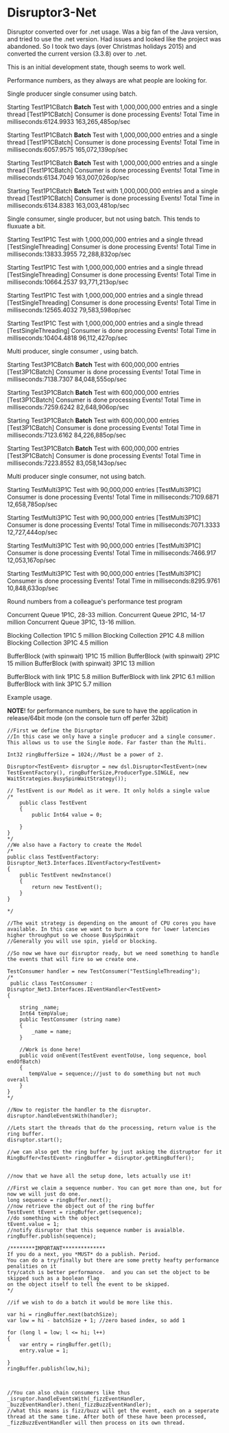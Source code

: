 # Disruptor3-Net
Disruptor converted over for .net usage.
Was a big fan of the Java version, and tried to use the .net version. Had issues and looked like the project was abandoned.
So I took two days (over Christmas holidays 2015) and converted the current version (3.3.8) over to .net. 

This is an initial development state, though seems to work well. 


Performance numbers, as they always are what people are looking for.

Single producer single consumer using batch.

Starting Test1P1CBatch **Batch** Test with 1,000,000,000 entries and a single thread
[Test1P1CBatch] Consumer is done processing Events! Total Time in milliseconds:6124.9933 163,265,485op/sec

Starting Test1P1CBatch **Batch** Test with 1,000,000,000 entries and a single thread
[Test1P1CBatch] Consumer is done processing Events! Total Time in milliseconds:6057.9575 165,072,139op/sec

Starting Test1P1CBatch **Batch** Test with 1,000,000,000 entries and a single thread
[Test1P1CBatch] Consumer is done processing Events! Total Time in milliseconds:6134.7049 163,007,026op/sec

Starting Test1P1CBatch **Batch** Test with 1,000,000,000 entries and a single thread
[Test1P1CBatch] Consumer is done processing Events! Total Time in milliseconds:6134.8383 163,003,481op/sec


Single consumer, single producer, but not using batch. This tends to fluxuate a bit.

Starting Test1P1C Test with 1,000,000,000 entries and a single thread
[TestSingleThreading] Consumer is done processing Events! Total Time in milliseconds:13833.3955 72,288,832op/sec

Starting Test1P1C Test with 1,000,000,000 entries and a single thread
[TestSingleThreading] Consumer is done processing Events! Total Time in milliseconds:10664.2537 93,771,213op/sec

Starting Test1P1C Test with 1,000,000,000 entries and a single thread
[TestSingleThreading] Consumer is done processing Events! Total Time in milliseconds:12565.4032 79,583,598op/sec

Starting Test1P1C Test with 1,000,000,000 entries and a single thread
[TestSingleThreading] Consumer is done processing Events! Total Time in milliseconds:10404.4818 96,112,427op/sec



Multi producer, single consumer , using batch.

Starting Test3P1CBatch **Batch** Test with 600,000,000 entries
[Test3P1CBatch] Consumer is done processing Events! Total Time in milliseconds:7138.7307 84,048,555op/sec

Starting Test3P1CBatch **Batch** Test with 600,000,000 entries
[Test3P1CBatch] Consumer is done processing Events! Total Time in milliseconds:7259.6242 82,648,906op/sec

Starting Test3P1CBatch **Batch** Test with 600,000,000 entries
[Test3P1CBatch] Consumer is done processing Events! Total Time in milliseconds:7123.6162 84,226,885op/sec

Starting Test3P1CBatch **Batch** Test with 600,000,000 entries
[Test3P1CBatch] Consumer is done processing Events! Total Time in milliseconds:7223.8552 83,058,143op/sec


Multi producer single consumer, not using batch.

Starting TestMulti3P1C Test with 90,000,000 entries
[TestMulti3P1C] Consumer is done processing Events! Total Time in milliseconds:7109.6871 12,658,785op/sec

Starting TestMulti3P1C Test with 90,000,000 entries
[TestMulti3P1C] Consumer is done processing Events! Total Time in milliseconds:7071.3333 12,727,444op/sec

Starting TestMulti3P1C Test with 90,000,000 entries
[TestMulti3P1C] Consumer is done processing Events! Total Time in milliseconds:7466.917 12,053,167op/sec

Starting TestMulti3P1C Test with 90,000,000 entries
[TestMulti3P1C] Consumer is done processing Events! Total Time in milliseconds:8295.9761 10,848,633op/sec


Round numbers from a colleague's performance test program

Concurrent Queue 1P1C, 28-33 million. 
Concurrent Queue 2P1C, 14-17 million
Concurrent Queue 3P1C, 13-16 million.

Blocking Collection 1P1C 5 million
Blocking Collection 2P1C 4.8 million
Blocking Collection 3P1C 4.5 million


BufferBlock (with spinwait) 1P1C 15 million
BufferBlock (with spinwait) 2P1C 15 million
BufferBlock (with spinwait) 3P1C 13 million

BufferBlock with link  1P1C 5.8 million
BufferBlock with link 2P1C 6.1 million
BufferBlock with link 3P1C 5.7 million


Example usage.

**NOTE**! for performance numbers, be sure to have the application in release/64bit mode (on the console turn off perfer 32bit)

```
//First we define the Disruptor
//In this case we only have a single producer and a single consumer. This allows us to use the Single mode. Far faster than the Multi.

Int32 ringBufferSize = 1024;//Must be a power of 2.

Disruptor<TestEvent> disruptor = new dsl.Disruptor<TestEvent>(new TestEventFactory(), ringBufferSize,ProducerType.SINGLE, new WaitStrategies.BusySpinWaitStrategy());

// TestEvent is our Model as it were. It only holds a single value
/*
	public class TestEvent
    {
        public Int64 value = 0;

    }
}
*/
//We also have a Factory to create the Model
/*
public class TestEventFactory: Disruptor_Net3.Interfaces.IEventFactory<TestEvent>
{
    public TestEvent newInstance()
    {
        return new TestEvent();
    }
}

*/

//The wait strategy is depending on the amount of CPU cores you have available. In this case we want to burn a core for lower latencies higher throughput so we choose BusySpinWait
//Generally you will use spin, yield or blocking.

//So now we have our disruptor ready, but we need something to handle the events that will fire so we create one.

TestConsumer handler = new TestConsumer("TestSingleThreading");
/*
 public class TestConsumer : Disruptor_Net3.Interfaces.IEventHandler<TestEvent>
{

    string _name;
    Int64 tempValue;
    public TestConsumer (string name)
    {
        _name = name;
    }

	//Work is done here!
    public void onEvent(TestEvent eventToUse, long sequence, bool endOfBatch)
    {
       tempValue = sequence;//just to do something but not much overall
    }
}
*/

//Now to register the handler to the disruptor.
disruptor.handleEventsWith(handler);

//Lets start the threads that do the processing, return value is the ring buffer.            
disruptor.start();

//we can also get the ring buffer by just asking the distruptor for it
RingBuffer<TestEvent> ringBuffer = disruptor.getRingBuffer();


//now that we have all the setup done, lets actually use it!

//First we claim a sequence number. You can get more than one, but for now we will just do one.
long sequence = ringBuffer.next();
//now retrieve the object out of the ring buffer
TestEvent tEvent = ringBuffer.get(sequence);
//do something with the object
tEvent.value = 1;
//notify disruptor that this sequence number is avaialble.
ringBuffer.publish(sequence);

/********IMPORTANT**************
If you do a next, you *MUST* do a publish. Period.
You can do a try/finally but there are some pretty heafty performance penalities on it
try/catch is better performance.  and you can set the object to be skipped such as a boolean flag
on the object itself to tell the event to be skipped.
*/

//if we wish to do a batch it would be more like this.

var hi = ringBuffer.next(batchSize);
var low = hi - batchSize + 1; //zero based index, so add 1

for (long l = low; l <= hi; l++)
{
    var entry = ringBuffer.get(l);
    entry.value = 1;
                            
}
ringBuffer.publish(low,hi);



//You can also chain consumers like thus
_isruptor.handleEventsWith(_fizzEventHandler, _buzzEventHandler).then(_fizzBuzzEventHandler);
//what this means is fizz/buzz will get the event, each on a seperate thread at the same time. After both of these have been processed, _fizzBuzzEventHandler will then process on its own thread.   


```




